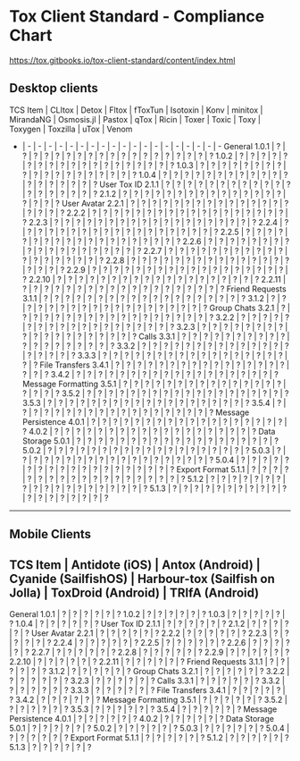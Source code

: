 # Tox Client Standard - Compliance Chart
https://tox.gitbooks.io/tox-client-standard/content/index.html

## Desktop clients

TCS Item | CLItox | Detox | Fltox | fToxTun | Isotoxin | Konv | minitox | MirandaNG | Osmosis.jl | Pastox | qTox | Ricin | Toxer | Toxic | Toxy | Toxygen | Toxzilla | uTox | Venom
- | - | - | - | - | - | - | - | - | - | - | - | - | - | - | - | - | - | - | -
General
1.0.1 | ? | ? | ? | ? | ? | ? | ? | ? | ? | ? | ? | ? | ? | ? | ? | ? | ? | ? | ?
1.0.2 | ? | ? | ? | ? | ? | ? | ? | ? | ? | ? | ? | ? | ? | ? | ? | ? | ? | ? | ?
1.0.3 | ? | ? | ? | ? | ? | ? | ? | ? | ? | ? | ? | ? | ? | ? | ? | ? | ? | ? | ?
1.0.4 | ? | ? | ? | ? | ? | ? | ? | ? | ? | ? | ? | ? | ? | ? | ? | ? | ? | ? | ?
User Tox ID
2.1.1 | ? | ? | ? | ? | ? | ? | ? | ? | ? | ? | ? | ? | ? | ? | ? | ? | ? | ? | ?
2.1.2 | ? | ? | ? | ? | ? | ? | ? | ? | ? | ? | ? | ? | ? | ? | ? | ? | ? | ? | ?
User Avatar
2.2.1 | ? | ? | ? | ? | ? | ? | ? | ? | ? | ? | ? | ? | ? | ? | ? | ? | ? | ? | ?
2.2.2 | ? | ? | ? | ? | ? | ? | ? | ? | ? | ? | ? | ? | ? | ? | ? | ? | ? | ? | ?
2.2.3 | ? | ? | ? | ? | ? | ? | ? | ? | ? | ? | ? | ? | ? | ? | ? | ? | ? | ? | ?
2.2.4 | ? | ? | ? | ? | ? | ? | ? | ? | ? | ? | ? | ? | ? | ? | ? | ? | ? | ? | ?
2.2.5 | ? | ? | ? | ? | ? | ? | ? | ? | ? | ? | ? | ? | ? | ? | ? | ? | ? | ? | ?
2.2.6 | ? | ? | ? | ? | ? | ? | ? | ? | ? | ? | ? | ? | ? | ? | ? | ? | ? | ? | ?
2.2.7 | ? | ? | ? | ? | ? | ? | ? | ? | ? | ? | ? | ? | ? | ? | ? | ? | ? | ? | ?
2.2.8 | ? | ? | ? | ? | ? | ? | ? | ? | ? | ? | ? | ? | ? | ? | ? | ? | ? | ? | ?
2.2.9 | ? | ? | ? | ? | ? | ? | ? | ? | ? | ? | ? | ? | ? | ? | ? | ? | ? | ? | ?
2.2.10 | ? | ? | ? | ? | ? | ? | ? | ? | ? | ? | ? | ? | ? | ? | ? | ? | ? | ? | ?
2.2.11 | ? | ? | ? | ? | ? | ? | ? | ? | ? | ? | ? | ? | ? | ? | ? | ? | ? | ? | ?
Friend Requests
3.1.1 | ? | ? | ? | ? | ? | ? | ? | ? | ? | ? | ? | ? | ? | ? | ? | ? | ? | ? | ?
3.1.2 | ? | ? | ? | ? | ? | ? | ? | ? | ? | ? | ? | ? | ? | ? | ? | ? | ? | ? | ?
Group Chats
3.2.1 | ? | ? | ? | ? | ? | ? | ? | ? | ? | ? | ? | ? | ? | ? | ? | ? | ? | ? | ?
3.2.2 | ? | ? | ? | ? | ? | ? | ? | ? | ? | ? | ? | ? | ? | ? | ? | ? | ? | ? | ?
3.2.3 | ? | ? | ? | ? | ? | ? | ? | ? | ? | ? | ? | ? | ? | ? | ? | ? | ? | ? | ?
Calls
3.3.1 | ? | ? | ? | ? | ? | ? | ? | ? | ? | ? | ? | ? | ? | ? | ? | ? | ? | ? | ?
3.3.2 | ? | ? | ? | ? | ? | ? | ? | ? | ? | ? | ? | ? | ? | ? | ? | ? | ? | ? | ?
3.3.3 | ? | ? | ? | ? | ? | ? | ? | ? | ? | ? | ? | ? | ? | ? | ? | ? | ? | ? | ?
File Transfers
3.4.1 | ? | ? | ? | ? | ? | ? | ? | ? | ? | ? | ? | ? | ? | ? | ? | ? | ? | ? | ?
3.4.2 | ? | ? | ? | ? | ? | ? | ? | ? | ? | ? | ? | ? | ? | ? | ? | ? | ? | ? | ?
Message Formatting
3.5.1 | ? | ? | ? | ? | ? | ? | ? | ? | ? | ? | ? | ? | ? | ? | ? | ? | ? | ? | ?
3.5.2 | ? | ? | ? | ? | ? | ? | ? | ? | ? | ? | ? | ? | ? | ? | ? | ? | ? | ? | ?
3.5.3 | ? | ? | ? | ? | ? | ? | ? | ? | ? | ? | ? | ? | ? | ? | ? | ? | ? | ? | ?
3.5.4 | ? | ? | ? | ? | ? | ? | ? | ? | ? | ? | ? | ? | ? | ? | ? | ? | ? | ? | ?
Message Persistence
4.0.1 | ? | ? | ? | ? | ? | ? | ? | ? | ? | ? | ? | ? | ? | ? | ? | ? | ? | ? | ?
4.0.2 | ? | ? | ? | ? | ? | ? | ? | ? | ? | ? | ? | ? | ? | ? | ? | ? | ? | ? | ?
Data Storage
5.0.1 | ? | ? | ? | ? | ? | ? | ? | ? | ? | ? | ? | ? | ? | ? | ? | ? | ? | ? | ?
5.0.2 | ? | ? | ? | ? | ? | ? | ? | ? | ? | ? | ? | ? | ? | ? | ? | ? | ? | ? | ?
5.0.3 | ? | ? | ? | ? | ? | ? | ? | ? | ? | ? | ? | ? | ? | ? | ? | ? | ? | ? | ?
5.0.4 | ? | ? | ? | ? | ? | ? | ? | ? | ? | ? | ? | ? | ? | ? | ? | ? | ? | ? | ?
Export Format
5.1.1 | ? | ? | ? | ? | ? | ? | ? | ? | ? | ? | ? | ? | ? | ? | ? | ? | ? | ? | ?
5.1.2 | ? | ? | ? | ? | ? | ? | ? | ? | ? | ? | ? | ? | ? | ? | ? | ? | ? | ? | ?
5.1.3 | ? | ? | ? | ? | ? | ? | ? | ? | ? | ? | ? | ? | ? | ? | ? | ? | ? | ? | ?


----------
## Mobile Clients

TCS Item | Antidote (iOS) | Antox (Android) | Cyanide (SailfishOS) | Harbour-tox (Sailfish on Jolla) | ToxDroid (Android) | TRIfA (Android)
-
General
1.0.1 | ? | ? | ? | ? | ? | ?
1.0.2 | ? | ? | ? | ? | ? | ?
1.0.3 | ? | ? | ? | ? | ? | ?
1.0.4 | ? | ? | ? | ? | ? | ?
User Tox ID
2.1.1 | ? | ? | ? | ? | ? | ?
2.1.2 | ? | ? | ? | ? | ? | ?
User Avatar
2.2.1 | ? | ? | ? | ? | ? | ?
2.2.2 | ? | ? | ? | ? | ? | ?
2.2.3 | ? | ? | ? | ? | ? | ?
2.2.4 | ? | ? | ? | ? | ? | ?
2.2.5 | ? | ? | ? | ? | ? | ?
2.2.6 | ? | ? | ? | ? | ? | ?
2.2.7 | ? | ? | ? | ? | ? | ?
2.2.8 | ? | ? | ? | ? | ? | ?
2.2.9 | ? | ? | ? | ? | ? | ?
2.2.10 | ? | ? | ? | ? | ? | ?
2.2.11 | ? | ? | ? | ? | ? | ?
Friend Requests
3.1.1 | ? | ? | ? | ? | ? | ?
3.1.2 | ? | ? | ? | ? | ? | ?
Group Chats
3.2.1 | ? | ? | ? | ? | ? | ?
3.2.2 | ? | ? | ? | ? | ? | ?
3.2.3 | ? | ? | ? | ? | ? | ?
Calls
3.3.1 | ? | ? | ? | ? | ? | ?
3.3.2 | ? | ? | ? | ? | ? | ?
3.3.3 | ? | ? | ? | ? | ? | ?
File Transfers
3.4.1 | ? | ? | ? | ? | ? | ?
3.4.2 | ? | ? | ? | ? | ? | ?
Message Formatting
3.5.1 | ? | ? | ? | ? | ? | ?
3.5.2 | ? | ? | ? | ? | ? | ?
3.5.3 | ? | ? | ? | ? | ? | ?
3.5.4 | ? | ? | ? | ? | ? | ?
Message Persistence
4.0.1 | ? | ? | ? | ? | ? | ?
4.0.2 | ? | ? | ? | ? | ? | ?
Data Storage
5.0.1 | ? | ? | ? | ? | ? | ?
5.0.2 | ? | ? | ? | ? | ? | ?
5.0.3 | ? | ? | ? | ? | ? | ?
5.0.4 | ? | ? | ? | ? | ? | ?
Export Format
5.1.1 | ? | ? | ? | ? | ? | ?
5.1.2 | ? | ? | ? | ? | ? | ?
5.1.3 | ? | ? | ? | ? | ? | ?


